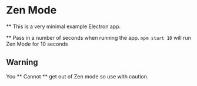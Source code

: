 # Zen Mode

** This is a very minimal example Electron app.

** Pass in a number of seconds when running the app.
``` npm start 10 ```
will run Zen Mode for 10 seconds

## Warning
You ** Cannot ** get out of Zen mode so use with caution.




